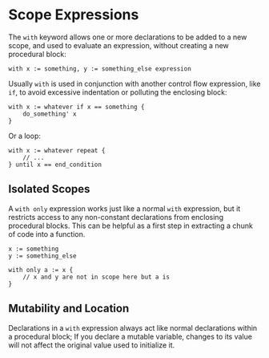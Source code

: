 # Scope Expressions
The `with` keyword allows one or more declarations to be added to a new scope, and used to evaluate an expression, without creating a new procedural block:
```foot
with x := something, y := something_else expression
```
Usually `with` is used in conjunction with another control flow expression, like `if`, to avoid excessive indentation or polluting the enclosing block:
```foot
with x := whatever if x == something {
    do_something' x
}
```
Or a loop:
```foot
with x := whatever repeat {
    // ...
} until x == end_condition
```

## Isolated Scopes
A `with only`  expression works just like a normal `with` expression, but it restricts access to any non-constant declarations from enclosing procedural blocks.  This can be helpful as a first step in extracting a chunk of code into a function.
```foot
x := something
y := something_else

with only a := x {
    // x and y are not in scope here but a is
}
```

## Mutability and Location
Declarations in a `with` expression always act like normal declarations within a procedural block; If you declare a mutable variable, changes to its value will not affect the original value used to initialize it.
